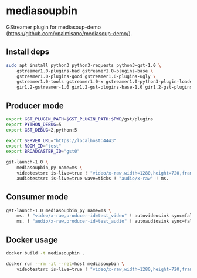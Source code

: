 mediasoupbin
============

GStreamer plugin for mediasoup-demo (https://github.com/vpalmisano/mediasoup-demo/). 

Install deps
------------

```sh
sudo apt install python3 python3-requests python3-gst-1.0 \
    gstreamer1.0-plugins-bad gstreamer1.0-plugins-base \
    gstreamer1.0-plugins-good gstreamer1.0-plugins-ugly \
    gstreamer1.0-tools gstreamer1.0-x gstreamer1.0-python3-plugin-loader \
    gir1.2-gstreamer-1.0 gir1.2-gst-plugins-base-1.0 gir1.2-gst-plugins-bad-1.0
```

Producer mode
-------------

```sh
export GST_PLUGIN_PATH=$GST_PLUGIN_PATH:$PWD/gst/plugins
export PYTHON_DEBUG=5
export GST_DEBUG=2,python:5

export SERVER_URL="https://localhost:4443"
export ROOM_ID="test"
export BROADCASTER_ID="gst0"

gst-launch-1.0 \
    mediasoupbin_py name=ms \
    videotestsrc is-live=true ! "video/x-raw,width=1280,height=720,framerate=25/1" ! ms. \
    audiotestsrc is-live=true wave=ticks ! "audio/x-raw" ! ms.
```

Consumer mode
-------------

```sh
gst-launch-1.0 mediasoupbin_py name=ms \
    ms. ! "video/x-raw,producer-id=test_video" ! autovideosink sync=false \
    ms. ! "audio/x-raw,producer-id=test_audio" ! autoaudiosink sync=false
```

Docker usage
------------

```sh
docker build -t mediasoupbin .

docker run --rm -it --net=host mediasoupbin \
    videotestsrc is-live=true ! "video/x-raw,width=1280,height=720,framerate=25/1" ! mediasoupbin_py
```
